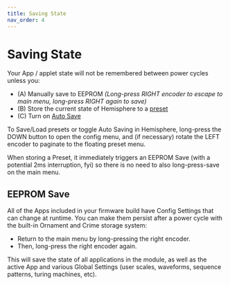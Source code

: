 ```yaml
---
title: Saving State
nav_order: 4
---
```


# Saving State

Your App / applet state will not be remembered between power cycles unless you:

* (A) Manually save to EEPROM _(Long-press RIGHT encoder to escape to main menu, long-press RIGHT again to save)_
* (B) Store the current state of Hemisphere to a [preset](Hemisphere-Presets)
* (C) Turn on [Auto Save](Hemisphere-Presets#auto-save)

To Save/Load presets or toggle Auto Saving in Hemisphere, long-press the DOWN button to open the config menu, and (if necessary) rotate the LEFT encoder to paginate to the floating preset menu.

When storing a Preset, it immediately triggers an EEPROM Save (with a potential 2ms interruption, fyi) so there is no need to also long-press-save on the main menu.

## EEPROM Save

All of the Apps included in your firmware build have Config Settings that can change at runtime. You can make them persist after a power cycle with the built-in Ornament and Crime storage system:
* Return to the main menu by long-pressing the right encoder.
* Then, long-press the right encoder again.

This will save the state of all applications in the module, as well as the active App and various Global Settings (user scales, waveforms, sequence patterns, turing machines, etc).
